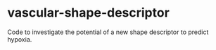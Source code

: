 # vascular-shape-descriptor
Code to investigate the potential of a new shape descriptor to predict hypoxia.
